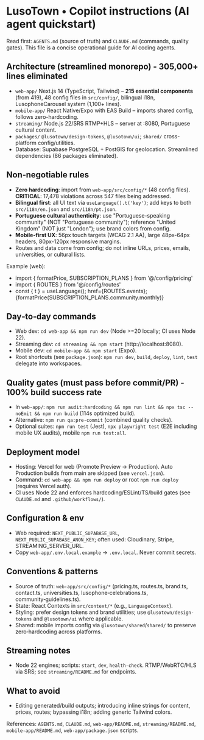 # LusoTown • Copilot instructions (AI agent quickstart)

Read first: `AGENTS.md` (source of truth) and `CLAUDE.md` (commands, quality gates). This file is a concise operational guide for AI coding agents.

## Architecture (streamlined monorepo) - 305,000+ lines eliminated
- `web-app/` Next.js 14 (TypeScript, Tailwind) – **215 essential components** (from 419), 48 config files in `src/config/`, bilingual i18n, LusophoneCarousel system (1,100+ lines).
- `mobile-app/` React Native/Expo with EAS Build – imports shared config, follows zero-hardcoding.
- `streaming/` Node.js 22/SRS RTMP+HLS – server at :8080, Portuguese cultural content.
- `packages/` `@lusotown/design-tokens`, `@lusotown/ui`; `shared/` cross-platform config/utilities.
- Database: Supabase PostgreSQL + PostGIS for geolocation. Streamlined dependencies (86 packages eliminated).

## Non‑negotiable rules
- **Zero hardcoding**: import from `web-app/src/config/*` (48 config files). **CRITICAL**: 17,478 violations across 547 files being addressed.
- **Bilingual first**: all UI text via `useLanguage().t('key')`; add keys to both `src/i18n/en.json` and `src/i18n/pt.json`.
- **Portuguese cultural authenticity**: use "Portuguese-speaking community" (NOT "Portuguese community"); reference "United Kingdom" (NOT just "London"); use brand colors from config.
- **Mobile-first UX**: 56px touch targets (WCAG 2.1 AA), large 48px-64px headers, 80px-120px responsive margins.
- Routes and data come from config; do not inline URLs, prices, emails, universities, or cultural lists.

Example (web):
- import { formatPrice, SUBSCRIPTION_PLANS } from '@/config/pricing'
- import { ROUTES } from '@/config/routes'
- const { t } = useLanguage(); href={ROUTES.events}; {formatPrice(SUBSCRIPTION_PLANS.community.monthly)}

## Day‑to‑day commands
- Web dev: `cd web-app && npm run dev` (Node >=20 locally; CI uses Node 22).
- Streaming dev: `cd streaming && npm start` (http://localhost:8080).
- Mobile dev: `cd mobile-app && npm start` (Expo).
- Root shortcuts (see `package.json`): `npm run dev`, `build`, `deploy`, `lint`, `test` delegate into workspaces.

## Quality gates (must pass before commit/PR) - 100% build success rate
- In `web-app/`: `npm run audit:hardcoding && npm run lint && npx tsc --noEmit && npm run build` (114s optimized build).
- Alternative: `npm run qa:pre-commit` (combined quality checks).
- Optional suites: `npm run test` (Jest), `npx playwright test` (E2E including mobile UX audits), mobile `npm run test:all`.

## Deployment model
- Hosting: Vercel for web (Promote Preview → Production). Auto Production builds from main are skipped (see `vercel.json`).
- Command: `cd web-app && npm run deploy` or root `npm run deploy` (requires Vercel auth).
- CI uses Node 22 and enforces hardcoding/ESLint/TS/build gates (see `CLAUDE.md` and `.github/workflows/`).

## Configuration & env
- Web required: `NEXT_PUBLIC_SUPABASE_URL`, `NEXT_PUBLIC_SUPABASE_ANON_KEY`; often used: Cloudinary, Stripe, STREAMING_SERVER_URL.
- Copy `web-app/.env.local.example` → `.env.local`. Never commit secrets.

## Conventions & patterns
- Source of truth: `web-app/src/config/*` (pricing.ts, routes.ts, brand.ts, contact.ts, universities.ts, lusophone‑celebrations.ts, community‑guidelines.ts).
- State: React Contexts in `src/context/*` (e.g., `LanguageContext`).
- Styling: prefer design tokens and brand utilities; use `@lusotown/design-tokens` and `@lusotown/ui` where applicable.
- Shared: mobile imports config via `@lusotown/shared`/`shared/` to preserve zero‑hardcoding across platforms.

## Streaming notes
- Node 22 engines; scripts: `start`, `dev`, `health-check`. RTMP/WebRTC/HLS via SRS; see `streaming/README.md` for endpoints.

## What to avoid
- Editing generated/build outputs; introducing inline strings for content, prices, routes; bypassing i18n; adding generic Tailwind colors.

References: `AGENTS.md`, `CLAUDE.md`, `web-app/README.md`, `streaming/README.md`, `mobile-app/README.md`, `web-app/package.json` scripts.
